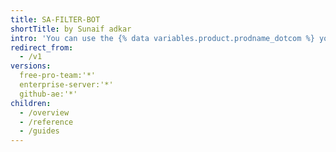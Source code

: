 ```yaml
---
title: SA-FILTER-BOT
shortTitle: by Sunaif adkar
intro: 'You can use the {% data variables.product.prodname_dotcom %} you can make filter bot bot telegram.'
redirect_from:
  - /v1
versions:
  free-pro-team:'*'
  enterprise-server:'*'
  github-ae:'*'
children:
  - /overview
  - /reference
  - /guides
---
```


